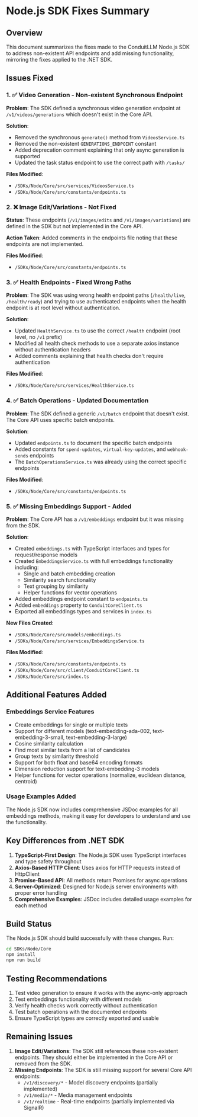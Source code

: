# Node.js SDK Fixes Summary

## Overview
This document summarizes the fixes made to the ConduitLLM Node.js SDK to address non-existent API endpoints and add missing functionality, mirroring the fixes applied to the .NET SDK.

## Issues Fixed

### 1. ✅ Video Generation - Non-existent Synchronous Endpoint
**Problem**: The SDK defined a synchronous video generation endpoint at `/v1/videos/generations` which doesn't exist in the Core API.

**Solution**:
- Removed the synchronous `generate()` method from `VideosService.ts`
- Removed the non-existent `GENERATIONS_ENDPOINT` constant
- Added deprecation comment explaining that only async generation is supported
- Updated the task status endpoint to use the correct path with `/tasks/`

**Files Modified**:
- `/SDKs/Node/Core/src/services/VideosService.ts`
- `/SDKs/Node/Core/src/constants/endpoints.ts`

### 2. ❌ Image Edit/Variations - Not Fixed
**Status**: These endpoints (`/v1/images/edits` and `/v1/images/variations`) are defined in the SDK but not implemented in the Core API.

**Action Taken**: Added comments in the endpoints file noting that these endpoints are not implemented.

**Files Modified**:
- `/SDKs/Node/Core/src/constants/endpoints.ts`

### 3. ✅ Health Endpoints - Fixed Wrong Paths
**Problem**: The SDK was using wrong health endpoint paths (`/health/live`, `/health/ready`) and trying to use authenticated endpoints when the health endpoint is at root level without authentication.

**Solution**:
- Updated `HealthService.ts` to use the correct `/health` endpoint (root level, no `/v1` prefix)
- Modified all health check methods to use a separate axios instance without authentication headers
- Added comments explaining that health checks don't require authentication

**Files Modified**:
- `/SDKs/Node/Core/src/services/HealthService.ts`

### 4. ✅ Batch Operations - Updated Documentation
**Problem**: The SDK defined a generic `/v1/batch` endpoint that doesn't exist. The Core API uses specific batch endpoints.

**Solution**:
- Updated `endpoints.ts` to document the specific batch endpoints
- Added constants for `spend-updates`, `virtual-key-updates`, and `webhook-sends` endpoints
- The `BatchOperationsService.ts` was already using the correct specific endpoints

**Files Modified**:
- `/SDKs/Node/Core/src/constants/endpoints.ts`

### 5. ✅ Missing Embeddings Support - Added
**Problem**: The Core API has a `/v1/embeddings` endpoint but it was missing from the SDK.

**Solution**:
- Created `embeddings.ts` with TypeScript interfaces and types for request/response models
- Created `EmbeddingsService.ts` with full embeddings functionality including:
  - Single and batch embedding creation
  - Similarity search functionality
  - Text grouping by similarity
  - Helper functions for vector operations
- Added embeddings endpoint constant to `endpoints.ts`
- Added `embeddings` property to `ConduitCoreClient.ts`
- Exported all embeddings types and services in `index.ts`

**New Files Created**:
- `/SDKs/Node/Core/src/models/embeddings.ts`
- `/SDKs/Node/Core/src/services/EmbeddingsService.ts`

**Files Modified**:
- `/SDKs/Node/Core/src/constants/endpoints.ts`
- `/SDKs/Node/Core/src/client/ConduitCoreClient.ts`
- `/SDKs/Node/Core/src/index.ts`

## Additional Features Added

### Embeddings Service Features
- Create embeddings for single or multiple texts
- Support for different models (text-embedding-ada-002, text-embedding-3-small, text-embedding-3-large)
- Cosine similarity calculation
- Find most similar texts from a list of candidates
- Group texts by similarity threshold
- Support for both float and base64 encoding formats
- Dimension reduction support for text-embedding-3 models
- Helper functions for vector operations (normalize, euclidean distance, centroid)

### Usage Examples Added
The Node.js SDK now includes comprehensive JSDoc examples for all embeddings methods, making it easy for developers to understand and use the functionality.

## Key Differences from .NET SDK

1. **TypeScript-First Design**: The Node.js SDK uses TypeScript interfaces and type safety throughout
2. **Axios-Based HTTP Client**: Uses axios for HTTP requests instead of HttpClient
3. **Promise-Based API**: All methods return Promises for async operations
4. **Server-Optimized**: Designed for Node.js server environments with proper error handling
5. **Comprehensive Examples**: JSDoc includes detailed usage examples for each method

## Build Status
The Node.js SDK should build successfully with these changes. Run:
```bash
cd SDKs/Node/Core
npm install
npm run build
```

## Testing Recommendations
1. Test video generation to ensure it works with the async-only approach
2. Test embeddings functionality with different models
3. Verify health checks work correctly without authentication
4. Test batch operations with the documented endpoints
5. Ensure TypeScript types are correctly exported and usable

## Remaining Issues
1. **Image Edit/Variations**: The SDK still references these non-existent endpoints. They should either be implemented in the Core API or removed from the SDK.
2. **Missing Endpoints**: The SDK is still missing support for several Core API endpoints:
   - `/v1/discovery/*` - Model discovery endpoints (partially implemented)
   - `/v1/media/*` - Media management endpoints
   - `/v1/realtime` - Real-time endpoints (partially implemented via SignalR)